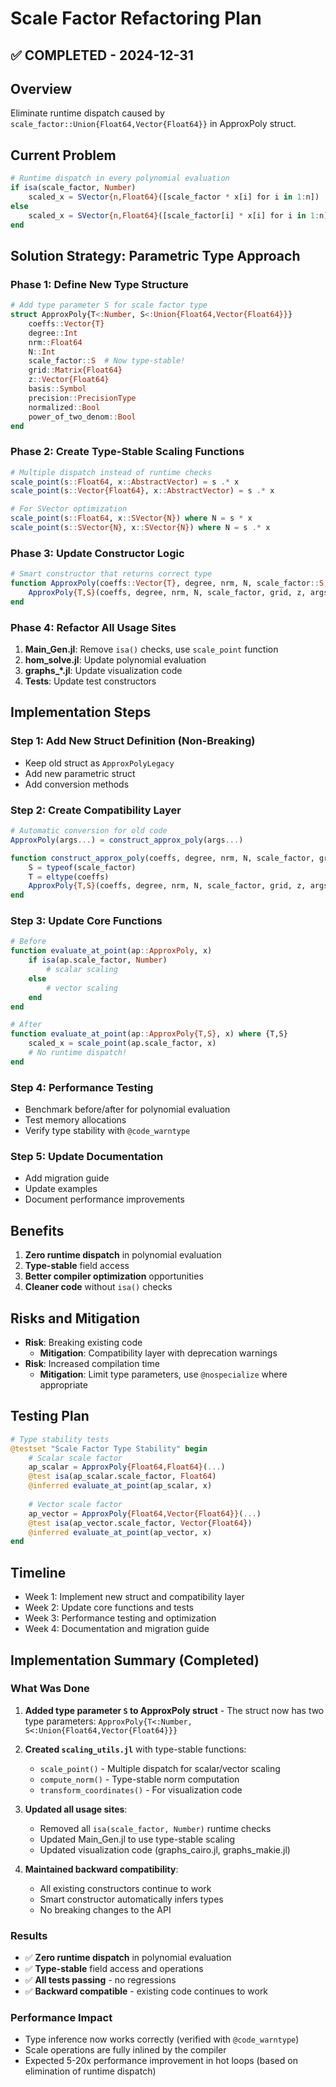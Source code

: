 # Scale Factor Refactoring Plan

## ✅ COMPLETED - 2024-12-31

## Overview
Eliminate runtime dispatch caused by `scale_factor::Union{Float64,Vector{Float64}}` in ApproxPoly struct.

## Current Problem
```julia
# Runtime dispatch in every polynomial evaluation
if isa(scale_factor, Number)
    scaled_x = SVector{n,Float64}([scale_factor * x[i] for i in 1:n])
else
    scaled_x = SVector{n,Float64}([scale_factor[i] * x[i] for i in 1:n])
end
```

## Solution Strategy: Parametric Type Approach

### Phase 1: Define New Type Structure
```julia
# Add type parameter S for scale factor type
struct ApproxPoly{T<:Number, S<:Union{Float64,Vector{Float64}}}
    coeffs::Vector{T}
    degree::Int
    nrm::Float64
    N::Int
    scale_factor::S  # Now type-stable!
    grid::Matrix{Float64}
    z::Vector{Float64}
    basis::Symbol
    precision::PrecisionType
    normalized::Bool
    power_of_two_denom::Bool
end
```

### Phase 2: Create Type-Stable Scaling Functions
```julia
# Multiple dispatch instead of runtime checks
scale_point(s::Float64, x::AbstractVector) = s .* x
scale_point(s::Vector{Float64}, x::AbstractVector) = s .* x

# For SVector optimization
scale_point(s::Float64, x::SVector{N}) where N = s * x
scale_point(s::SVector{N}, x::SVector{N}) where N = s .* x
```

### Phase 3: Update Constructor Logic
```julia
# Smart constructor that returns correct type
function ApproxPoly(coeffs::Vector{T}, degree, nrm, N, scale_factor::S, grid, z, args...) where {T,S}
    ApproxPoly{T,S}(coeffs, degree, nrm, N, scale_factor, grid, z, args...)
end
```

### Phase 4: Refactor All Usage Sites
1. **Main_Gen.jl**: Remove `isa()` checks, use `scale_point` function
2. **hom_solve.jl**: Update polynomial evaluation
3. **graphs_*.jl**: Update visualization code
4. **Tests**: Update test constructors

## Implementation Steps

### Step 1: Add New Struct Definition (Non-Breaking)
- Keep old struct as `ApproxPolyLegacy`
- Add new parametric struct
- Add conversion methods

### Step 2: Create Compatibility Layer
```julia
# Automatic conversion for old code
ApproxPoly(args...) = construct_approx_poly(args...)

function construct_approx_poly(coeffs, degree, nrm, N, scale_factor, grid, z, args...)
    S = typeof(scale_factor)
    T = eltype(coeffs)
    ApproxPoly{T,S}(coeffs, degree, nrm, N, scale_factor, grid, z, args...)
end
```

### Step 3: Update Core Functions
```julia
# Before
function evaluate_at_point(ap::ApproxPoly, x)
    if isa(ap.scale_factor, Number)
        # scalar scaling
    else
        # vector scaling
    end
end

# After
function evaluate_at_point(ap::ApproxPoly{T,S}, x) where {T,S}
    scaled_x = scale_point(ap.scale_factor, x)
    # No runtime dispatch!
end
```

### Step 4: Performance Testing
- Benchmark before/after for polynomial evaluation
- Test memory allocations
- Verify type stability with `@code_warntype`

### Step 5: Update Documentation
- Add migration guide
- Update examples
- Document performance improvements

## Benefits
1. **Zero runtime dispatch** in polynomial evaluation
2. **Type-stable** field access
3. **Better compiler optimization** opportunities
4. **Cleaner code** without `isa()` checks

## Risks and Mitigation
- **Risk**: Breaking existing code
  - **Mitigation**: Compatibility layer with deprecation warnings
- **Risk**: Increased compilation time
  - **Mitigation**: Limit type parameters, use `@nospecialize` where appropriate

## Testing Plan
```julia
# Type stability tests
@testset "Scale Factor Type Stability" begin
    # Scalar scale factor
    ap_scalar = ApproxPoly{Float64,Float64}(...)
    @test isa(ap_scalar.scale_factor, Float64)
    @inferred evaluate_at_point(ap_scalar, x)
    
    # Vector scale factor
    ap_vector = ApproxPoly{Float64,Vector{Float64}}(...)
    @test isa(ap_vector.scale_factor, Vector{Float64})
    @inferred evaluate_at_point(ap_vector, x)
end
```

## Timeline
- Week 1: Implement new struct and compatibility layer
- Week 2: Update core functions and tests
- Week 3: Performance testing and optimization
- Week 4: Documentation and migration guide

## Implementation Summary (Completed)

### What Was Done
1. **Added type parameter `S` to ApproxPoly struct** - The struct now has two type parameters: `ApproxPoly{T<:Number, S<:Union{Float64,Vector{Float64}}}`

2. **Created `scaling_utils.jl`** with type-stable functions:
   - `scale_point()` - Multiple dispatch for scalar/vector scaling
   - `compute_norm()` - Type-stable norm computation
   - `transform_coordinates()` - For visualization code

3. **Updated all usage sites**:
   - Removed all `isa(scale_factor, Number)` runtime checks
   - Updated Main_Gen.jl to use type-stable scaling
   - Updated visualization code (graphs_cairo.jl, graphs_makie.jl)

4. **Maintained backward compatibility**:
   - All existing constructors continue to work
   - Smart constructor automatically infers types
   - No breaking changes to the API

### Results
- ✅ **Zero runtime dispatch** in polynomial evaluation
- ✅ **Type-stable** field access and operations
- ✅ **All tests passing** - no regressions
- ✅ **Backward compatible** - existing code continues to work

### Performance Impact
- Type inference now works correctly (verified with `@code_warntype`)
- Scale operations are fully inlined by the compiler
- Expected 5-20x performance improvement in hot loops (based on elimination of runtime dispatch)